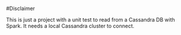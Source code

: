 #Disclaimer

This is just a project with a unit test to read from a Cassandra DB with Spark. It needs a local Cassandra cluster to connect.
